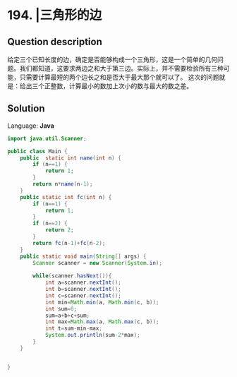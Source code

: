 # 194. |三角形的边

## Question description


给定三个已知长度的边，确定是否能够构成一个三角形，这是一个简单的几何问题。我们都知道，这要求两边之和大于第三边。实际上，并不需要检验所有三种可能，只需要计算最短的两个边长之和是否大于最大那个就可以了。
这次的问题就是：给出三个正整数，计算最小的数加上次小的数与最大的数之差。


## Solution

Language: **Java**

```Java
import java.util.Scanner;

public class Main {
    public  static int name(int n) {
        if (n==1) {
            return 1;
        }
        return n*name(n-1);
    }
    public static int fc(int n) {
        if (n==1) {
            return 1;
        }
        if (n==2) {
            return 2;
        }
        return fc(n-1)+fc(n-2);
    }
    public static void main(String[] args) {
        Scanner scanner = new Scanner(System.in);
        
        while(scanner.hasNext()){
            int a=scanner.nextInt();
            int b=scanner.nextInt();
            int c=scanner.nextInt();
            int min=Math.min(a, Math.min(c, b));
            int sum=0;
            sum=a+b+c+sum;
            int max=Math.max(a, Math.max(c, b));
            int t=sum-min-max;
            System.out.println(sum-2*max);
        }
    }


}
```


